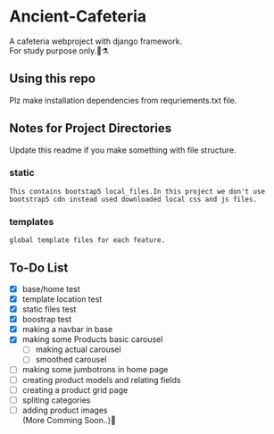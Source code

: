 # Ancient-Cafeteria
 A cafeteria webproject with django framework.<br>
For study purpose only.:test_tube::alembic:<br>
## Using this repo
 Plz make installation dependencies from requriements.txt file.
## Notes for Project Directories
 Update this readme if you make something with file structure.
### static
    This contains bootstap5 local_files.In this project we don't use bootstrap5 cdn instead used downloaded local css and js files.
### templates
    global template files for each feature.
## To-Do List

- [x] base/home test
- [x] template location test
- [x] static files test
- [x] boostrap test
- [x] making a navbar in base
- [x] making some Products basic carousel
    - [ ] making actual carousel
    - [ ] smoothed carousel
- [ ] making some jumbotrons in home page
- [ ] creating product models and relating fields
- [ ] creating a product grid page
- [ ] spliting categories
- [ ] adding product images
  <br>
  (More Comming Soon..):star_struck: